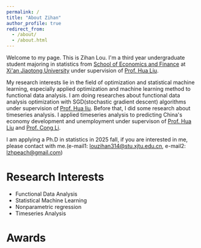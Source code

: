 ```yaml
---
permalink: /
title: "About Zihan"
author_profile: true
redirect_from: 
  - /about/
  - /about.html
---
```


Welcome to my page. This is Zihan Lou. I'm a third year undergraduate student majoring in statistics from [School of Economics and Finance](http://sef.xjtu.edu.cn) at [Xi'an Jiaotong University](http://www.xjtu.edu.cn) under supervision of [Prof. Hua Liu](https://liuhuasufe.github.io/).

My research interests lie in the field of optimization and statistical machine learning, especially applied optimization and machine learning method to functional data analysis. I am doing researches about functional data analysis optimization with SGD(stochastic gradient descent) algorithms under supervision of [Prof. Hua liu](https://liuhuasufe.github.io/). Before that, I did some research about timeseries analysis. I applied timeseries analysis to predicting China's economy development and unemployment under supervison of [Prof. Hua Liu](https://liuhuasufe.github.io/) and [Prof. Cong Li](http://sef.xjtu.edu.cn/info/1086/9392.htm).

I am applying a Ph.D in statistics in 2025 fall, if you are interested in me, please contact with me.(e-mail1: [louzihan314@stu.xjtu.edu.cn](mailto:louzihan314@stu.xjtu.edu.cn), e-mail2: [lzhpeach@gmail.com](mailto:lzhpeach@gmail.com))



Research Interests
======
* Functional Data Analysis
* Statistical Machine Learning
* Nonparametric regression
* Timeseries Analysis

Awards
======
